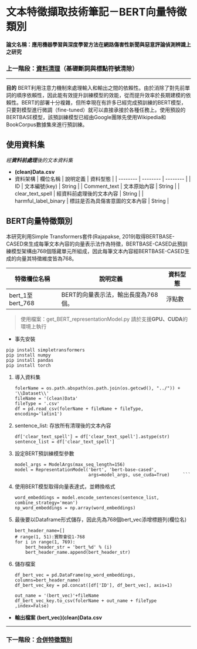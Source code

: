 # 文本特徵擷取技術筆記－BERT向量特徵類別
#### 論文名稱：應用機器學習與深度學習方法在網路傷害性新聞與惡意評論偵測辨識上之研究
### 上一階段：[資料清理](https://github.com/yizhen1223/NLP_features_extract/blob/main/README_dataset_preprocess.md)（基礎斷詞與標點符號清除）

---
**目的**
BERT利用注意力機制來處理輸入和輸出之間的依賴性。由於消除了對先前單詞的順序依賴性，因此能有效提升訓練模型的效能，從而提升效率於長期建模的依賴性。BERT的部署十分複雜，但所幸現在有許多已經完成預訓練的BERT模型，只要對模型進行微調（fine-tuned）就可以直接承接於各種任務上。使用預設的BERTBASE模型，該預訓練模型已經由Google團隊先使用Wikipedia和BookCorpus數據集來進行預訓練。

## 使用資料集
*經**資料前處理**後的文本資料集*
* **(clean)Data.csv**
* 資料架構
    | 欄位名稱 | 說明定義 | 資料型態 |
    | -------- | -------- | -------- |
    | ID               | 文本編號(key)         | String |
    | Comment_text     | 文本原始內容           | String |
    | clear_text_spell | 經資料前處理後的文本內容 | String |
    | harmful_label_binary | 標註是否為具傷害意圖的文本內容 | String |

## BERT向量特徵類別
本研究利用Simple Transformers套件(Rajapakse, 2019)取得BERTBASE-CASED來生成每筆文本內容的向量表示法作為特徵，BERTBASE-CASED此預訓練模型架構由768個隱藏單元所組成，因此每筆文本內容經BERTBASE-CASED生成的向量其特徵維度皆為768。


| 特徵欄位名稱 | 說明定義 | 資料型態 |
| -------- | -------- | -------- |
| bert_1至bert_768 | BERT的向量表示法，輸出長度為768個。 | 浮點數 |


> 使用檔案：get_BERT_representationModel.py
> 請於支援**GPU、CUDA**的環境上執行
* 事先安裝
```
pip install simpletransformers
pip install numpy
pip install pandas
pip install torch
```
1. 導入資料集
    ```python=    
    folerName = os.path.abspath(os.path.join(os.getcwd(), "../")) + '\\Dataset\\'
    fileName = '(clean)Data'
    fileType = '.csv'
    df = pd.read_csv(folerName + fileName + fileType, encoding='latin1')
    ```
3. sentence_list: 存放所有清理後的文本內容
    ```python=
    df['clear_text_spell'] = df['clear_text_spell'].astype(str)
    sentence_list = df['clear_text_spell']
    ```
5. 設定BERT預訓練模型參數
    ```python=
    model_args = ModelArgs(max_seq_length=156)
    model = RepresentationModel('bert', 'bert-base-cased',
                                args=model_args, use_cuda=True)     ```
7. 使用BERT模型取得向量表達式，並轉換格式
    ```python=
    word_embeddings = model.encode_sentences(sentence_list, combine_strategy='mean')
    np_word_embeddings = np.array(word_embeddings) 
    ```
9. 最後要以Dataframe形式儲存，因此先為768個bert_vec添增標題列(欄位名)
    ```python=
    bert_header_name=[]
    # range(1, 51):實際會從1-768
    for i in range(1, 769):
        bert_header_str = 'bert_%d' % (i)
        bert_header_name.append(bert_header_str)
    ```
11. 儲存檔案
    ```python=
    df_bert_vec = pd.DataFrame(np_word_embeddings, columns=bert_header_name)
    df_bert_vec_key = pd.concat([df['ID'], df_bert_vec], axis=1)

    out_name = '(bert_vec)'+fileName
    df_bert_vec_key.to_csv(folerName + out_name + fileType ,index=False)
    ```


* **輸出檔案**
    **(bert_vec)(clean)Data.csv**
---

### 下一階段：[合併特徵類別](https://github.com/yizhen1223/NLP_features_extract/blob/main/README_merge_features.md)

